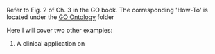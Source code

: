 Refer to Fig. 2 of Ch. 3 in the GO book. The corresponding 'How-To' is located under the [GO Ontology](https://github.com/RShankar/Semantic-Web-for-Genomics/blob/master/Examples/GO%20Ontology/go.md) folder

Here I will cover two other examples:

1. A clinical application on 
